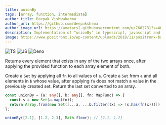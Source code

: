 ```yaml
---
title: unionBy
tags: [array, function, intermediate]
author_title: Deepak Vishwakarma
author_url: https://github.com/deepakshrma
author_image_url: https://avatars2.githubusercontent.com/u/7682731?s=400
description: Implementation of "unionBy" in typescript, javascript and deno.
image: https://www.positronx.io/wp-content/uploads/2018/11/positronx-banner-1152-1.jpg
---
```


![TS](https://img.shields.io/badge/supports-typescript-blue.svg?style=flat-square)
![JS](https://img.shields.io/badge/supports-javascript-yellow.svg?style=flat-square)
![Deno](https://img.shields.io/badge/supports-deno-green.svg?style=flat-square)

Returns every element that exists in any of the two arrays once, after applying the provided function to each array element of both.

Create a `Set` by applying all `fn` to all values of `a`.
Create a `Set` from `a` and all elements in `b` whose value, after applying `fn` does not match a value in the previously created set.
Return the last set converted to an array.

```ts title="typescript"
const unionBy = (a: any[], b: any[], fn: MapFunc) => {
  const s = new Set(a.map(fn));
  return Array.from(new Set([...a, ...b.filter((x) => !s.has(fn(x)))]));
};
```

```ts title="typescript"
unionBy([2.1], [1.2, 2.3], Math.floor); // [2.1, 1.2]
```
